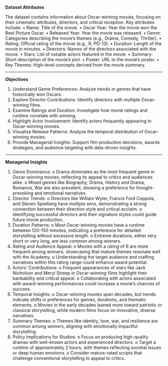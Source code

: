 **Dataset Attributes**

The dataset contains information about Oscar-winning movies, focusing on their cinematic attributes, directors, and critical reception. Key attributes include:
•	Name: Title of the movie.
•	Oscar Year: Year the movie won the Best Picture Oscar.
•	Released Year: Year the movie was released.
•	Genre: Categories describing the movie’s themes (e.g., Drama, Comedy, Thriller).
•	Rating: Official rating of the movie (e.g., R, PG-13).
•	Duration: Length of the movie in minutes.
•	Directors: Names of the directors associated with the movie.
•	Stars: List of notable actors featured in the movie.
•	Summary: Short description of the movie’s plot.
•	Poster: URL to the movie’s poster.
•	Key Themes: High-level concepts derived from the movie summary.
________________________________________
**Objectives**
1.	Understand Genre Preferences: Analyze trends in genres that have historically won Oscars.
2.	Explore Director Contributions: Identify directors with multiple Oscar-winning films.
3.	Examine Ratings and Duration: Investigate how movie ratings and runtime correlate with winning.
4.	Highlight Actor Involvement: Identify actors frequently appearing in Oscar-winning movies.
5.	Visualize Release Patterns: Analyze the temporal distribution of Oscar-winning movies.
6.	Provide Managerial Insights: Support film production decisions, awards strategies, and audience targeting with data-driven insights.
________________________________________
**Managerial Insights**
1.	Genre Dominance:
o	Drama dominates as the most frequent genre in Oscar-winning movies, reflecting its appeal to critics and audiences alike.
o	Mixed genres like Biography, Drama, History and Drama, Romance, War are also prevalent, showing a preference for thought-provoking and emotional narratives.
2.	Director Trends:
o	Directors like William Wyler, Francis Ford Coppola, and Steven Spielberg have multiple wins, demonstrating a strong connection between their direction style and critical acclaim.
o	Identifying successful directors and their signature styles could guide future movie production.
3.	Duration Patterns:
o	Most Oscar-winning movies have a runtime between 120–150 minutes, indicating a preference for detailed storytelling without excessive length.
o	Extreme durations, either very short or very long, are less common among winners.
4.	Rating and Audience Appeal:
o	Movies with a rating of R are more frequent among winners, showcasing that mature themes resonate well with the Academy.
o	Understanding the target audience and crafting narratives within this rating range could enhance award potential.
5.	Actors’ Contributions:
o	Frequent appearances of stars like Jack Nicholson and Meryl Streep in Oscar-winning films highlight their bankability and critical appeal.
o	Collaborating with actors associated with award-winning performances could increase a movie’s chances of success.
6.	Temporal Insights:
o	Oscar-winning movies span decades, but trends indicate shifts in preferences for genres, durations, and thematic elements.
o	Movies in the early decades leaned more toward patriotic or classical storytelling, while modern films focus on innovative, diverse narratives.
7.	Summary Themes:
o	Themes like identity, love, war, and resilience are common among winners, aligning with emotionally impactful storytelling.
8.	Policy Implications for Studios:
o	Focus on producing high-quality dramas with well-known actors and experienced directors.
o	Target a runtime of approximately 2 hours, with themes reflecting societal issues or deep human emotions.
o	Consider mature-rated scripts that challenge conventional storytelling to appeal to critics.

